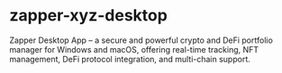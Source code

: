 # zapper-xyz-desktop
Zapper Desktop App – a secure and powerful crypto and DeFi portfolio manager for Windows and macOS, offering real-time tracking, NFT management, DeFi protocol integration, and multi-chain support.
